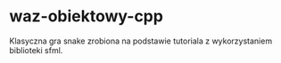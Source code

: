 # waz-obiektowy-cpp
Klasyczna gra snake zrobiona na podstawie tutoriala z wykorzystaniem biblioteki sfml.
